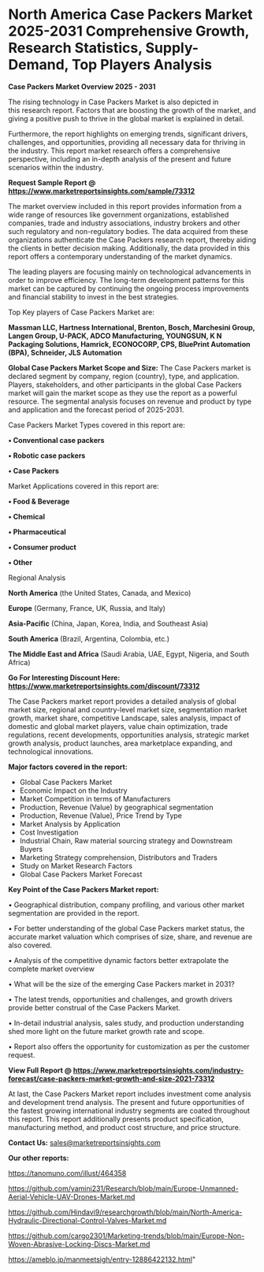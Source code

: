 # North America Case Packers Market 2025-2031 Comprehensive Growth, Research Statistics, Supply-Demand,  Top Players Analysis

<Strong> Case Packers Market Overview 2025 - 2031</strong>

The rising technology in Case Packers Market is also depicted in this research report. Factors that are boosting the growth of the market, and giving a positive push to thrive in the global market is explained in detail.

Furthermore, the report highlights on emerging trends, significant drivers, challenges, and opportunities, providing all necessary data for thriving in the industry. This report market research offers a comprehensive perspective, including an in-depth analysis of the present and future scenarios within the industry.

<strong>Request Sample Report @ <a href=https://www.marketreportsinsights.com/sample/73312>https://www.marketreportsinsights.com/sample/73312</a></strong>

The market overview included in this report provides information from a wide range of resources like government organizations, established companies, trade and industry associations, industry brokers and other such regulatory and non-regulatory bodies. The data acquired from these organizations authenticate the Case Packers research report, thereby aiding the clients in better decision making. Additionally, the data provided in this report offers a contemporary understanding of the market dynamics.

The leading players are focusing mainly on technological advancements in order to improve efficiency. The long-term development patterns for this market can be captured by continuing the ongoing process improvements and financial stability to invest in the best strategies.

Top Key players of Case Packers Market are:

<strong>Massman LLC, Hartness International, Brenton, Bosch, Marchesini Group, Langen Group, U-PACK, ADCO Manufacturing, YOUNGSUN, K N Packaging Solutions, Hamrick, ECONOCORP, CPS, BluePrint Automation (BPA), Schneider, JLS Automation</strong>

<strong><b>Global Case Packers Market Scope and Size:</b></strong>
The Case Packers market is declared segment by company, region (country), type, and application. Players, stakeholders, and other participants in the global Case Packers market will gain the market scope as they use the report as a powerful resource. The segmental analysis focuses on revenue and product by type and application and the forecast period of 2025-2031.

Case Packers Market Types covered in this report are:

<strong>• Conventional case packers

• Robotic case packers

• Case Packers</strong>

Market Applications covered in this report are:

<strong>• Food & Beverage

• Chemical

• Pharmaceutical

• Consumer product

• Other</strong> 

Regional Analysis

<strong>North America</strong> (the United States, Canada, and Mexico)

<strong>Europe</strong> (Germany, France, UK, Russia, and Italy)

<strong>Asia-Pacific</strong> (China, Japan, Korea, India, and Southeast Asia)

<strong>South America</strong> (Brazil, Argentina, Colombia, etc.)

<strong>The Middle East and Africa</strong> (Saudi Arabia, UAE, Egypt, Nigeria, and South Africa)

<strong>Go For Interesting Discount Here: <a href=https://www.marketreportsinsights.com/discount/73312>https://www.marketreportsinsights.com/discount/73312</a></strong>

The Case Packers market report provides a detailed analysis of global market size, regional and country-level market size, segmentation market growth, market share, competitive Landscape, sales analysis, impact of domestic and global market players, value chain optimization, trade regulations, recent developments, opportunities analysis, strategic market growth analysis, product launches, area marketplace expanding, and technological innovations.

<strong><b>Major factors covered in the report:</b></strong>
<ul>
  <li>Global Case Packers Market </li>
  <li>Economic Impact on the Industry</li>
  <li>Market Competition in terms of Manufacturers</li>
  <li>Production, Revenue (Value) by geographical segmentation</li>
  <li>Production, Revenue (Value), Price Trend by Type</li>
  <li>Market Analysis by Application</li>
  <li>Cost Investigation</li>
  <li>Industrial Chain, Raw material sourcing strategy and Downstream Buyers</li>
  <li>Marketing Strategy comprehension, Distributors and Traders</li>
  <li>Study on Market Research Factors</li>
  <li>Global Case Packers Market Forecast</li>
</ul>

<strong><b>Key Point of the Case Packers Market report:</b></strong>

• Geographical distribution, company profiling, and various other market segmentation are provided in the report.

• For better understanding of the global Case Packers market status, the accurate market valuation which comprises of size, share, and revenue are also covered.

• Analysis of the competitive dynamic factors better extrapolate the complete market overview

• What will be the size of the emerging Case Packers market in 2031?

• The latest trends, opportunities and challenges, and growth drivers provide better construal of the Case Packers Market.

• In-detail industrial analysis, sales study, and production understanding shed more light on the future market growth rate and scope.

• Report also offers the opportunity for customization as per the customer request.

<strong><b>View Full Report @ <a href=https://www.marketreportsinsights.com/industry-forecast/case-packers-market-growth-and-size-2021-73312>https://www.marketreportsinsights.com/industry-forecast/case-packers-market-growth-and-size-2021-73312</a></b></strong>


At last, the Case Packers Market report includes investment come analysis and development trend analysis. The present and future opportunities of the fastest growing international industry segments are coated throughout this report. This report additionally presents product specification, manufacturing method, and product cost structure, and price structure.

<strong>Contact Us:</strong>
sales@marketreportsinsights.com

<strong>Our other reports:</strong>

<a href=https://tanomuno.com/illust/464358>https://tanomuno.com/illust/464358</a>

<a href=https://github.com/yamini231/Research/blob/main/Europe-Unmanned-Aerial-Vehicle-UAV-Drones-Market.md>https://github.com/yamini231/Research/blob/main/Europe-Unmanned-Aerial-Vehicle-UAV-Drones-Market.md</a>

<a href=https://github.com/Hindavi9/researchgrowth/blob/main/North-America-Hydraulic-Directional-Control-Valves-Market.md>https://github.com/Hindavi9/researchgrowth/blob/main/North-America-Hydraulic-Directional-Control-Valves-Market.md</a>

<a href=https://github.com/cargo2301/Marketing-trends/blob/main/Europe-Non-Woven-Abrasive-Locking-Discs-Market.md>https://github.com/cargo2301/Marketing-trends/blob/main/Europe-Non-Woven-Abrasive-Locking-Discs-Market.md</a>

<a href=https://ameblo.jp/manmeetsigh/entry-12886422132.html>https://ameblo.jp/manmeetsigh/entry-12886422132.html</a>"

